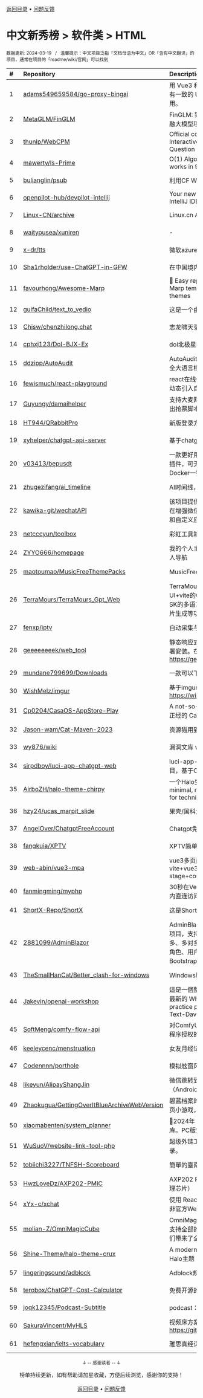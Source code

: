 <a href="https://github.com/GrowingGit/GitHub-Chinese-Top-Charts#github中文排行榜">返回目录</a> • <a href="/content/docs/feedback.md">问题反馈</a>

# 中文新秀榜 > 软件类 > HTML
<sub>数据更新: 2024-03-19&nbsp;&nbsp;&nbsp;/&nbsp;&nbsp;&nbsp;温馨提示：中文项目泛指「文档母语为中文」OR「含有中文翻译」的项目，通常在项目的「readme/wiki/官网」可以找到</sub>

|#|Repository|Description|Stars|Updated|Created|
|:-|:-|:-|:-|:-|:-|
|1|[adams549659584/go-proxy-bingai](https://github.com/adams549659584/go-proxy-bingai)|用 Vue3 和 Go 搭建的微软 New Bing 演示站点，拥有一致的 UI 体验，支持 ChatGPT 提示词，国内可用。|8677|2024-03-10|2023-05-03|
|2|[MetaGLM/FinGLM](https://github.com/MetaGLM/FinGLM)|FinGLM: 致力于构建一个开放的、公益的、持久的金融大模型项目，利用开源开放来促进「AI+金融」。|1352|2023-11-29|2023-09-25|
|3|[thunlp/WebCPM](https://github.com/thunlp/WebCPM)|Official codes for ACL 2023 paper "WebCPM: Interactive Web Search for Chinese Long-form Question Answering"|940|2023-11-25|2023-05-04|
|4|[mawerty/Is-Prime](https://github.com/mawerty/Is-Prime)|O(1) Algorithm to check if number is prime that works in 95%+ cases.|687|2024-03-16|2023-04-08|
|5|[bulianglin/psub](https://github.com/bulianglin/psub)|利用CF Worker搭建的反代订阅转换工具|623|2023-12-23|2023-10-17|
|6|[openpilot-hub/devpilot-intellij](https://github.com/openpilot-hub/devpilot-intellij)|Your new coding buddy, designed exclusively for IntelliJ IDEA.|566|2024-02-20|2023-11-29|
|7|[Linux-CN/archive](https://github.com/Linux-CN/archive)|Linux.cn Archive|474|2024-03-06|2024-02-14|
|8|[waityousea/xuniren](https://github.com/waityousea/xuniren)|-|472|2024-01-08|2023-04-21|
|9|[x-dr/tts](https://github.com/x-dr/tts)|微软azure文本转语音 音频下载|378|2024-01-19|2023-08-19|
|10|[Sha1rholder/use-ChatGPT-in-GFW](https://github.com/Sha1rholder/use-ChatGPT-in-GFW)|在中国境内使用OpenAI服务的方法|332|2023-10-31|2023-04-17|
|11|[favourhong/Awesome-Marp](https://github.com/favourhong/Awesome-Marp)|🤙 Easy replacement for LaTeX Beamer! 🥂 custom Marp templates with a selection of over a dozen themes|304|2024-02-27|2023-09-23|
|12|[guifaChild/text_to_vedio](https://github.com/guifaChild/text_to_vedio)|这是一个由文本直接生成视频的项目|235|2024-01-26|2023-06-12|
|13|[Chisw/chenzhilong.chat](https://github.com/Chisw/chenzhilong.chat)|志龙啸天录|218|2024-02-19|2023-04-05|
|14|[cphxj123/Dol-BJX-Ex](https://github.com/cphxj123/Dol-BJX-Ex)|dol北极星扩展|186|2023-12-09|2023-11-16|
|15|[ddzipp/AutoAudit](https://github.com/ddzipp/AutoAudit)|AutoAudit—— the LLM for Cyber Security 网络安全大语言模型|185|2023-09-29|2023-06-27|
|16|[fewismuch/react-playground](https://github.com/fewismuch/react-playground)|react在线代码编辑器，可实时运行react代码，支持动态引入自定义文件和第三方依赖包|181|2024-02-25|2023-10-09|
|17|[Guyungy/damaihelper](https://github.com/Guyungy/damaihelper)|支持大麦网，淘票票、缤玩岛等多个平台，演唱会演出抢票脚本|178|2024-03-04|2023-05-12|
|18|[HT944/QRabbitPro](https://github.com/HT944/QRabbitPro)|新版登录方式|151|2024-03-09|2023-10-15|
|19|[xyhelper/chatgpt-api-server](https://github.com/xyhelper/chatgpt-api-server)|基于chatgpt官网账号转接对外实现API服务|130|2024-03-03|2023-05-26|
|20|[v03413/bepusdt](https://github.com/v03413/bepusdt)|一款更好用的个人USDT收款网关，兼容所有 Epusdt 插件，可无缝切换，支持交易所动态汇率、支持Docker一键部署；支持独角发卡 易支付 异次元发卡|110|2023-11-27|2023-10-09|
|21|[zhugezifang/ai_timeline](https://github.com/zhugezifang/ai_timeline)|AI时间线，产品地址：http://www.ai-timeline.top|105|2024-03-17|2024-03-11|
|22|[kawika-git/wechatAPI](https://github.com/kawika-git/wechatAPI)|该项目提供了一套强大的微信 API 和 Hook 工具，旨在增强微信的可定制性和开放性，支持多种功能扩展和自定义应用。|99|2024-03-16|2023-11-09|
|23|[netcccyun/toolbox](https://github.com/netcccyun/toolbox)|彩虹工具箱，一个在线工具箱|96|2023-11-24|2023-09-28|
|24|[ZYYO666/homepage](https://github.com/ZYYO666/homepage)|我的个人主页，homepage,个人引导页,简约主页,个人导航|90|2024-03-18|2024-01-11|
|25|[maotoumao/MusicFreeThemePacks](https://github.com/maotoumao/MusicFreeThemePacks)|MusicFreeDesktop版的主题包|90|2023-11-08|2023-07-22|
|26|[TerraMours/TerraMours_Gpt_Web](https://github.com/TerraMours/TerraMours_Gpt_Web)|TerraMours实战项目，基于vue3.0+ts+naive UI+vite的ChatGPT项目前端。实现用户登陆和基于SK的多语言模型聊天、基于chatgpt和SD的多模型图片生成等功能。|87|2023-12-27|2023-06-12|
|27|[fenxp/iptv](https://github.com/fenxp/iptv)|自动采集与互联网IPTV|77|2024-03-18|2023-12-06|
|28|[geeeeeeeek/web_tool](https://github.com/geeeeeeeek/web_tool)|静态响应式网址导航网站，全静态html页面，一键部署安装。在线预览：https://geeeeeeeek.github.io/web_tool/|75|2024-02-08|2023-12-30|
|29|[mundane799699/Downloads](https://github.com/mundane799699/Downloads)|一款可以下载抖音无水印视频/图片的安卓app|65|2024-01-17|2023-05-19|
|30|[WishMelz/imgur](https://github.com/WishMelz/imgur)|基于imgur的web图片托管页面，即开即用  https://wishmelz.github.io/imgur|61|2024-01-16|2023-08-17|
|31|[Cp0204/CasaOS-AppStore-Play](https://github.com/Cp0204/CasaOS-AppStore-Play)|A not-so-serious CasaOS App Store. 一个不是很正经的 CasaOS 应用商店。|61|2024-03-18|2023-06-01|
|32|[Jason-wam/Cat-Maven-2023](https://github.com/Jason-wam/Cat-Maven-2023)|资源猫用到的相关数据集|61|2024-02-28|2023-05-02|
|33|[wy876/wiki](https://github.com/wy876/wiki)|漏洞文库 wiki.wy876.cn|60|2024-03-14|2023-12-31|
|34|[sirpdboy/luci-app-chatgpt-web](https://github.com/sirpdboy/luci-app-chatgpt-web)|luci-app-chatgpt 在OPENWRT上实现ChatGPT项目，基于OpenAI API|55|2023-09-22|2023-05-14|
|35|[AirboZH/halo-theme-chirpy](https://github.com/AirboZH/halo-theme-chirpy)|一个Halo生态，简约且功能丰富的技术博客主题。A minimal, responsive and feature-rich Halo theme for technical writing.|54|2024-03-13|2023-07-11|
|36|[hzy24/ucas_marpit_slide](https://github.com/hzy24/ucas_marpit_slide)|果壳/国科大slide模板_Written by Marpit|51|2024-01-15|2024-01-13|
|37|[AngelOver/ChatgptFreeAccount](https://github.com/AngelOver/ChatgptFreeAccount)|Chatgpt免费账号共享、账号共享、plus账号共享|49|2024-01-05|2023-05-06|
|38|[fangkuia/XPTV](https://github.com/fangkuia/XPTV)|XPTV简单仓库|48|2024-03-18|2023-12-15|
|39|[web-abin/vue3-mpa](https://github.com/web-abin/vue3-mpa)|vue3多页面开箱即用脚手架，技术栈vite+vue3+ts+esint+prettier+stulelint+husky+lint-stage+commitlint |48|2024-03-01|2023-04-04|
|40|[fanmingming/myphp](https://github.com/fanmingming/myphp)|30秒在Vercel构建自己的无服务器php环境并实现国内直连访问。|45|2024-02-23|2023-04-30|
|41|[ShortX-Repo/ShortX](https://github.com/ShortX-Repo/ShortX)|这是ShortX版本发布与Issue Tracker仓库|37|2024-02-01|2023-07-22|
|42|[2881099/AdminBlazor](https://github.com/2881099/AdminBlazor)|AdminBlazor 是一款 Blazor Server SaaS 后台管理项目，支持 RABC 权限菜单/按钮，支持一对一、一对多、多对多代码生成 .razor 界面。  集成功能：菜单、角色、用户、定时任务、数据字典、租户  依赖组件：BootstrapBlazor、FreeSql|35|2024-02-26|2024-01-31|
|43|[TheSmallHanCat/Better_clash-for-windows](https://github.com/TheSmallHanCat/Better_clash-for-windows)|Windows版clash美化项目|35|2023-11-10|2023-08-04|
|44|[Jakevin/openai-workshop](https://github.com/Jakevin/openai-workshop)|這是一個整合OpenAI的練習專案，從text-davinci 到 最新的 Whisper 都有使用。This is an integration practice project that uses OpenAI's models from Text-Davinci to the latest Whisper.|34|2023-11-07|2023-03-31|
|45|[SoftMeng/comfy-flow-api](https://github.com/SoftMeng/comfy-flow-api)|对ComfyUI的API进行的一层封装，并提供了微信小程序授权的API|30|2023-12-18|2023-12-18|
|46|[keeleycenc/menstruation](https://github.com/keeleycenc/menstruation)|女友月经记录|27|2023-11-17|2023-09-04|
|47|[Codennnn/porthole](https://github.com/Codennnn/porthole)|模拟舷窗风景，沉浸式地欣赏雄伟壮阔的自然风景。|24|2023-10-06|2023-09-30|
|48|[likeyun/AlipayShangJin](https://github.com/likeyun/AlipayShangJin)|微信跳转到支付宝APP自动领取赏金红包脚本（Android起到引导作用）|22|2023-12-01|2023-09-23|
|49|[Zhaokugua/GettingOverItBlueArchiveWebVersion](https://github.com/Zhaokugua/GettingOverItBlueArchiveWebVersion)|碧蓝档案的和掘地求生（Getting Over It）很像的网页小游戏，官方是限时活动所以备份一下w|22|2023-12-28|2023-06-11|
|50|[xiaomabenten/system_planner](https://github.com/xiaomabenten/system_planner)|💯2024年 系统规划与管理师 （软考高级）备考资源库。PC版免费刷题软件：https://ruankaodaren.com|22|2023-11-02|2023-03-31|
|51|[WuSuoV/website-link-tool-php](https://github.com/WuSuoV/website-link-tool-php)|超级外链工具，加速网站权重的提高以及搜索引擎收录。|21|2023-09-27|2023-07-28|
|52|[tobiichi3227/TNFSH-Scoreboard](https://github.com/tobiichi3227/TNFSH-Scoreboard)|簡單的臺南一中成績查詢系統|19|2024-01-24|2023-11-30|
|53|[HwzLoveDz/AXP202-PMIC](https://github.com/HwzLoveDz/AXP202-PMIC)|AXP202 Power management IC（AXP202电源管理芯片）|18|2023-11-30|2023-07-04|
|54|[xYx-c/xchat](https://github.com/xYx-c/xchat)|使用 React18+Vite4、MobX 和 Electron27 构建的非官方WeChat微信客户端，适用Linux|18|2023-11-10|2023-05-12|
|55|[molian-Z/OmniMagicCube](https://github.com/molian-Z/OmniMagicCube)|OmniMagicCube是一个基于Vue3的可视化框架，它支持全部的Vue3组件库包括自己开发的组件，它为我们带来了全新的组件支持能力。以及高效的页面开发|17|2024-01-24|2023-12-13|
|56|[Shine-Theme/halo-theme-crux](https://github.com/Shine-Theme/halo-theme-crux)|A modern minimalist halo theme   一个现代简约的Halo主题|17|2023-10-17|2023-07-02|
|57|[lingeringsound/adblock](https://github.com/lingeringsound/adblock)|Adblock规则|16|2024-01-17|2023-03-21|
|58|[terobox/ChatGPT-Cost-Calculator](https://github.com/terobox/ChatGPT-Cost-Calculator)|免费开源的 ChatGPT API 成本计算器|15|2023-10-06|2023-10-06|
|59|[joqk12345/Podcast-Subtitle](https://github.com/joqk12345/Podcast-Subtitle)|podcast：后互联网时代的乱弹 内容字幕|15|2024-01-22|2023-03-28|
|60|[SakuraVincent/MyHLS](https://github.com/SakuraVincent/MyHLS)|视频床方案，视频切片上传到免费图床  二开于 https://github.com/sxyazi/free-hls|14|2023-10-22|2023-09-14|
|61|[hefengxian/ielts-vocabulary](https://github.com/hefengxian/ielts-vocabulary)|雅思真经词汇表|14|2023-12-19|2023-04-03|

<div align="center">
    <p><sub>↓ -- 感谢读者 -- ↓</sub></p>
    榜单持续更新，如有帮助请加星收藏，方便后续浏览，感谢你的支持！
</div>

<br/>

<div align="center"><a href="https://github.com/GrowingGit/GitHub-Chinese-Top-Charts#github中文排行榜">返回目录</a> • <a href="/content/docs/feedback.md">问题反馈</a></div>

